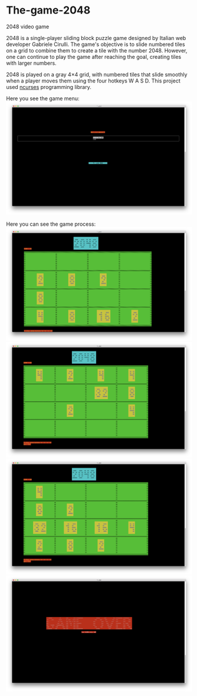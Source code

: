 # The-game-2048
2048 video game

2048 is a single-player sliding block puzzle game designed by Italian web developer Gabriele Cirulli. The game's objective is to slide numbered tiles on a grid to combine them to create a tile with the number 2048. However, one can continue to play the game after reaching the goal, creating tiles with larger numbers.

2048 is played on a gray 4×4 grid, with numbered tiles that slide smoothly when a player moves them using the four hotkeys W A S D.
This project used [ncurses](https://en.wikipedia.org/wiki/Ncurses) programming library. 

Here you see the game menu:
![Image alt](https://github.com/dshpack/The-game-2048/blob/master/images/Screen%20Shot%202020-03-05%20at%2011.28.40%20PM.png)

Here you can see the game process:
![Image alt](https://github.com/dshpack/The-game-2048/blob/master/images/Screen%20Shot%202020-03-05%20at%2011.29.11%20PM.png)
![Image alt](https://github.com/dshpack/The-game-2048/blob/master/images/Screen%20Shot%202020-03-05%20at%2011.32.34%20PM.png)
![Image alt](https://github.com/dshpack/The-game-2048/blob/master/images/Screen%20Shot%202020-03-05%20at%2011.32.53%20PM.png)
![Image alt](https://github.com/dshpack/The-game-2048/blob/master/images/Screen%20Shot%202020-03-05%20at%2011.33.22%20PM.png)
